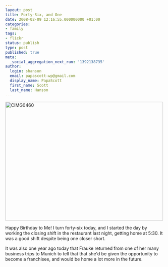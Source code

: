 ```yaml
---
layout: post
title: Forty-Six, and One
date: 2008-02-09 12:16:55.000000000 +01:00
categories:
- family
tags:
- flickr
status: publish
type: post
published: true
meta:
  _social_aggregation_next_run: '1392138735'
author:
  login: shanson
  email: papascott-wp@gmail.com
  display_name: PapaScott
  first_name: Scott
  last_name: Hanson
---
```

<p><a href="http://www.flickr.com/photos/51035717986@N01/2251628643" title="View 'CIMG0460' on Flickr.com"><img src="http://farm3.static.flickr.com/2254/2251628643_348ee4bb62.jpg" alt="CIMG0460" border="0" width="500" height="375" /></a></p>
<p>Happy Birthday to Me! I turn forty-six today, and I started the day by working the closing shift in the restaurant last night, getting home at 5:30. It was a good shift despite being one closer short.</p>
<p>It was also one year ago today that Frauke returned from one of her many business trips to Munich to tell that that she'd be given the opportunity to become a franchisee, and would be home a lot more in the future.</p>

